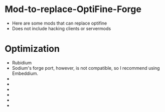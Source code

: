 # Mod-to-replace-OptiFine-Forge
- Here are some mods that can replace optifine
- Does not include hacking clients or servermods
# Optimization
- Rubidium
- Sodium's forge port, however, is not compatible, so I recommend using Embeddium.
- 
- 
- 
- 
- 
- 

